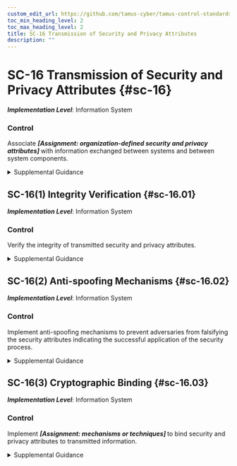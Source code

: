 ```yaml
---
custom_edit_url: https://github.com/tamus-cyber/tamus-control-standards/tree/main/content/tamus.edu/TAMUS_profile.yaml
toc_min_heading_level: 2
toc_max_heading_level: 2
title: SC-16 Transmission of Security and Privacy Attributes
description: ""
---
```


# SC-16 Transmission of Security and Privacy Attributes {#sc-16}

_**Implementation Level**_: Information System

### Control

Associate <strong title="sc-16_prm_1"> <em>[Assignment: organization-defined security and privacy attributes]</em> </strong> with information exchanged between systems and between system components.


<details><summary>Supplemental Guidance</summary>Security and privacy attributes can be explicitly or implicitly associated with the information contained in organizational systems or system components. Attributes are abstractions that represent the basic properties or characteristics of an entity with respect to protecting information or the management of personally identifiable information. Attributes are typically associated with internal data structures, including records, buffers, and files within the system. Security and privacy attributes are used to implement access control and information flow control policies; reflect special dissemination, management, or distribution instructions, including permitted uses of personally identifiable information; or support other aspects of the information security and privacy policies. Privacy attributes may be used independently or in conjunction with security attributes.</details>


## SC-16(1) Integrity Verification {#sc-16.01}

_**Implementation Level**_: Information System

### Control

Verify the integrity of transmitted security and privacy attributes.


<details><summary>Supplemental Guidance</summary>Part of verifying the integrity of transmitted information is ensuring that security and privacy attributes that are associated with such information have not been modified in an unauthorized manner. Unauthorized modification of security or privacy attributes can result in a loss of integrity for transmitted information.</details>


## SC-16(2) Anti-spoofing Mechanisms {#sc-16.02}

_**Implementation Level**_: Information System

### Control

Implement anti-spoofing mechanisms to prevent adversaries from falsifying the security attributes indicating the successful application of the security process.


<details><summary>Supplemental Guidance</summary>Some attack vectors operate by altering the security attributes of an information system to intentionally and maliciously implement an insufficient level of security within the system. The alteration of attributes leads organizations to believe that a greater number of security functions are in place and operational than have actually been implemented.</details>


## SC-16(3) Cryptographic Binding {#sc-16.03}

_**Implementation Level**_: Information System

### Control

Implement <strong title="sc-16.03_odp"> <em>[Assignment: mechanisms or techniques]</em> </strong> to bind security and privacy attributes to transmitted information.


<details><summary>Supplemental Guidance</summary>Cryptographic mechanisms and techniques can provide strong security and privacy attribute binding to transmitted information to help ensure the integrity of such information.</details>
